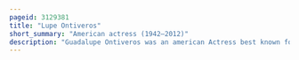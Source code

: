 ```yaml
---
pageid: 3129381
title: "Lupe Ontiveros"
short_summary: "American actress (1942–2012)"
description: "Guadalupe Ontiveros was an american Actress best known for portraying Rosalita in the Goonies, and Yolanda Saldívar in the Film Selena. She acted in numerous Films and Television Shows. She was nominated for an Emmy Award for her Work on Desperate Housewives and received critical Acclaim for her Role in Chuck & Buck, for which she won the National Board of Review Award for Best Supporting Actress, and was also nominated for an Independent Spirit Award."
---
```

